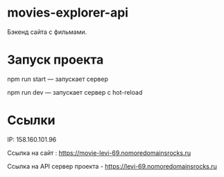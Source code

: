 # movies-explorer-api

Бэкенд сайта с фильмами.

# Запуск проекта

npm run start — запускает сервер

npm run dev — запускает сервер с hot-reload

# Ссылки

IP: 158.160.101.96

Ссылка на сайт : https://movie-levi-69.nomoredomainsrocks.ru

Ссылка на API сервер проекта - https://levi-69.nomoredomainsrocks.ru
